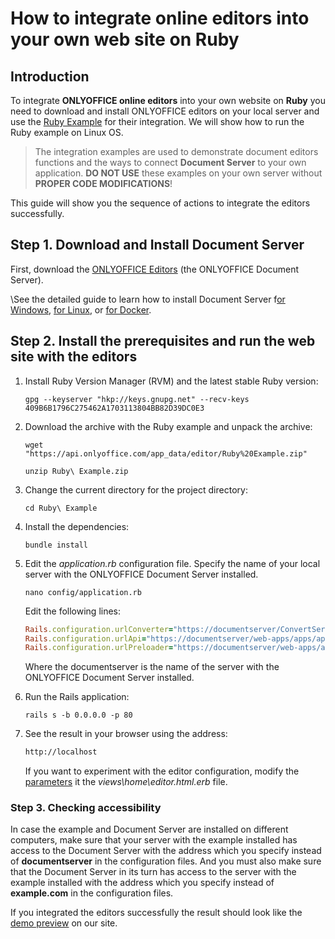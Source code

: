 # How to integrate online editors into your own web site on Ruby

## Introduction

To integrate __ONLYOFFICE online editors__ into your own website on __Ruby__ you need to download and install ONLYOFFICE editors on your local server and use the [Ruby Example](/editors/demopreview) for their integration. We will show how to run the Ruby example on Linux OS.

>The integration examples are used to demonstrate document editors functions and the ways to connect __Document Server__ to your own application. __DO NOT USE__ these examples on your own server without __PROPER CODE MODIFICATIONS__!

This guide will show you the sequence of actions to integrate the editors successfully.

## Step 1. Download and Install Document Server

First, download the [ONLYOFFICE Editors](/editors/demopreview) (the ONLYOFFICE Document Server).

\See the detailed guide to learn how to install Document Server f[or Windows](https://helpcenter.onlyoffice.com/server/developer-edition/windows/index.aspx?from=api_ruby_example), [for Linux](https://helpcenter.onlyoffice.com/server/developer-edition/linux/index.aspx?from=api_ruby_example), or [for Docker](https://helpcenter.onlyoffice.com/server/developer-edition/docker/docker-installation.aspx?from=api_ruby_example).

## Step 2. Install the prerequisites and run the web site with the editors

1. Install Ruby Version Manager (RVM) and the latest stable Ruby version:

    ```bach
    gpg --keyserver "hkp://keys.gnupg.net" --recv-keys 409B6B1796C275462A1703113804BB82D39DC0E3
    ```

2. Download the archive with the Ruby example and unpack the archive:

    ```bach
    wget "https://api.onlyoffice.com/app_data/editor/Ruby%20Example.zip"
    ```

    ```bach
    unzip Ruby\ Example.zip
    ```

3. Change the current directory for the project directory:

    ```bach
    cd Ruby\ Example
    ```

4. Install the dependencies:

    ```bach
    bundle install
    ```

5. Edit the _application.rb_ configuration file. Specify the name of your local server with the ONLYOFFICE Document Server installed.

    ```bach
    nano config/application.rb
    ```

    Edit the following lines:

    ```ruby
    Rails.configuration.urlConverter="https://documentserver/ConvertService.ashx"
    Rails.configuration.urlApi="https://documentserver/web-apps/apps/api/documents/api.js"
    Rails.configuration.urlPreloader="https://documentserver/web-apps/apps/api/documents/cache-scripts.html"
    ```

    Where the documentserver is the name of the server with the ONLYOFFICE Document Server installed.

6. Run the Rails application:

    ```bach
    rails s -b 0.0.0.0 -p 80
    ```

7. See the result in your browser using the address:

     ```html
     http://localhost
     ```

    If you want to experiment with the editor configuration, modify the [parameters](/editors/advanced) it the _views\home\editor.html.erb_ file.

### Step 3. Checking accessibility

In case the example and Document Server are installed on different computers, make sure that your server with the example installed has access to the Document Server with the address which you specify instead of __documentserver__ in the configuration files. And you must also make sure that the Document Server in its turn has access to the server with the example installed with the address which you specify instead of __example.com__ in the configuration files.

If you integrated the editors successfully the result should look like the [demo preview](/editors/demopreview#DemoPreview) on our site.

